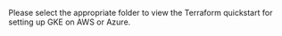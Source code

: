 Please select the appropriate folder to view the Terraform quickstart for setting up GKE on AWS or Azure. 

